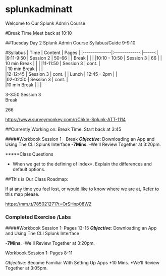 # splunkadminatt
Welcome to Our Splunk Admin Course

#Break Time Meet back at 10:10

##Tuesday 	Day 2 	Splunk Admin Course 	Syllabus/Guide
 	9-9:10	


#Syllabus
| Time         |    Content    | Pages |
|--------------|:-------------:|------:|
|9:11-9:50     |  Session 2    | 50-66 |
| Break        |               |       |
|10:10 - 10:50 |  Session 3    | 66    |
| 10 min Break |               |       |
|11-11:50      |  Session 3    | cont. |	
| 10 min Break |               |       |	
|12-12:45      |  Session 3    | cont. |
| Lunch        | 12:45 - 2pm   |       |	
|02-02:50      |  Session 3    | cont. |	
|10 min Break  |               |       |



3-3:50	Session 3	
	Break 		

266	



























 https://www.surveymonkey.com/r/ChkIn-Splunk-ATT-1114  












##Currently Working on: 
Break Time: Start back at 3:45


#####Workbook Session 1 - Break 
***Objective***: Downloading an App and Using The CLI Splunk Interface
-**7Mins**. 
-We'll Review Together at 3:20pm.



*****Class Questions
- When we get to the defining of Index=. Explain the differences and default options. 




##This is Our Class Roadmap: 

If at any time you feel lost, or would like to know where we are at, Refer to this map please. 

https://mm.tt/785021271?t=OrSHnp08WZ






### Completed Exercise /Labs

#####Workbook Session 1: Pages 13-15
***Objective***: Downloading an App and Using The CLI Splunk Interface

-**7Mins**. 
-We'll Review Together at 3:20pm.



Workbook Session 1: Pages 8-11

*Objective*: Become Familiar With Setting Up Apps
*10 Mins. 
*We'll Review Together at 3:05pm.
